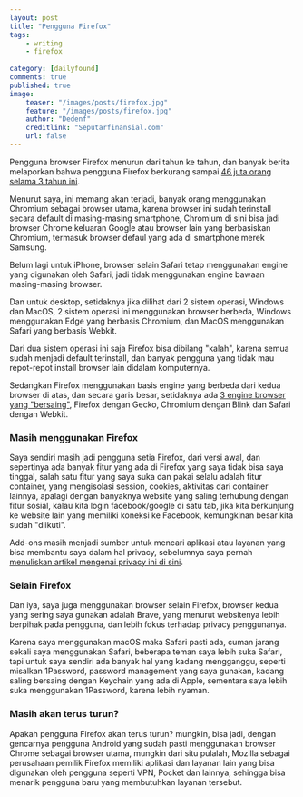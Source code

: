 ```yaml
---
layout: post
title: "Pengguna Firefox"
tags: 
    - writing
    - firefox
        
category: [dailyfound]
comments: true
published: true
image:
    teaser: "/images/posts/firefox.jpg"
    feature: "/images/posts/firefox.jpg"
    author: "Dedenf"
    creditlink: "Seputarfinansial.com"
    url: false
---
```


Pengguna browser Firefox menurun dari tahun ke tahun, dan banyak berita melaporkan bahwa pengguna Firefox berkurang sampai [46 juta orang selama 3 tahun ini](https://www.pcgamer.com/firefox-has-lost-46m-users-over-the-last-three-years/).

Menurut saya, ini memang akan terjadi, banyak orang menggunakan Chromium sebagai browser utama, karena browser ini sudah terinstall secara default di masing-masing smartphone, Chromium di sini bisa jadi browser Chrome keluaran Google atau browser lain yang berbasiskan Chromium, termasuk browser defaul yang ada di smartphone merek Samsung.

Belum lagi untuk iPhone, browser selain Safari tetap menggunakan engine yang digunakan oleh Safari, jadi tidak menggunakan engine bawaan masing-masing browser.

<!--more-->

Dan untuk desktop, setidaknya jika dilihat dari 2 sistem operasi, Windows dan MacOS, 2 sistem operasi ini menggunakan browser berbeda, Windows menggunakan Edge yang berbasis Chromium, dan MacOS menggunakan Safari yang berbasis Webkit.

Dari dua sistem operasi ini saja Firefox bisa dibilang "kalah", karena semua sudah menjadi default terinstall, dan banyak pengguna yang tidak mau repot-repot install browser lain didalam komputernya.

Sedangkan Firefox menggunakan basis engine yang berbeda dari kedua browser di atas, dan secara garis besar, setidaknya ada [3 engine browser yang "bersaing"](https://en.wikipedia.org/wiki/Comparison_of_browser_engines), Firefox dengan Gecko, Chromium dengan Blink dan Safari dengan Webkit.

### Masih menggunakan Firefox

Saya sendiri masih jadi pengguna setia Firefox, dari versi awal, dan sepertinya ada banyak fitur yang ada di Firefox yang saya tidak bisa saya tinggal, salah satu fitur yang saya suka dan pakai selalu adalah fitur container, yang mengisolasi session, cookies, aktivitas dari container lainnya, apalagi dengan banyaknya website yang saling terhubung dengan fitur sosial, kalau kita login facebook/google di satu tab, jika kita berkunjung ke website lain yang memiliki koneksi ke Facebook, kemungkinan besar kita sudah "diikuti".

Add-ons masih menjadi sumber untuk mencari aplikasi atau layanan yang bisa membantu saya dalam hal privacy, sebelumnya saya pernah [menuliskan artikel mengenai privacy ini di sini](https://notes.dedenf.com/2019/09/menjaga-privasi-dan-keamanan-dalam-berinternet).

### Selain Firefox

Dan iya, saya juga menggunakan browser selain Firefox, browser kedua yang sering saya gunakan adalah Brave, yang menurut websitenya lebih berpihak pada pengguna, dan lebih fokus terhadap privacy penggunanya.

Karena saya menggunakan macOS maka Safari pasti ada, cuman jarang sekali saya menggunakan Safari, beberapa teman saya lebih suka Safari, tapi untuk saya sendiri ada banyak hal yang kadang mengganggu, seperti misalkan 1Password, password management yang saya gunakan, kadang saling bersaing dengan Keychain yang ada di Apple, sementara saya lebih suka menggunakan 1Password, karena lebih nyaman.

### Masih akan terus turun?

Apakah pengguna Firefox akan terus turun? mungkin, bisa jadi, dengan gencarnya pengguna Android yang sudah pasti menggunakan browser Chrome sebagai browser utama, mungkin dari situ pulalah, Mozilla sebagai perusahaan pemilik Firefox memiliki aplikasi dan layanan lain yang bisa digunakan oleh pengguna seperti VPN, Pocket dan lainnya, sehingga bisa menarik pengguna baru yang membutuhkan layanan tersebut.